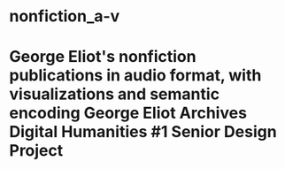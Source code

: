 
# nonfiction_a-v
George Eliot's nonfiction publications in audio format, with visualizations and semantic encoding 
George Eliot Archives Digital Humanities #1 Senior Design Project
=======
